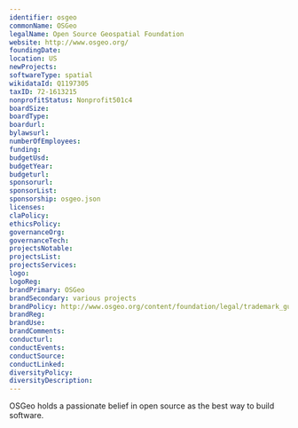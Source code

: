 ```yaml
---
identifier: osgeo
commonName: OSGeo
legalName: Open Source Geospatial Foundation
website: http://www.osgeo.org/
foundingDate:
location: US
newProjects:
softwareType: spatial
wikidataId: Q1197305
taxID: 72-1613215
nonprofitStatus: Nonprofit501c4
boardSize:
boardType:
boardurl:
bylawsurl:
numberOfEmployees:
funding:
budgetUsd:
budgetYear:
budgeturl:
sponsorurl:
sponsorList:
sponsorship: osgeo.json
licenses:
claPolicy:
ethicsPolicy:
governanceOrg:
governanceTech:
projectsNotable:
projectsList:
projectsServices:
logo:
logoReg:
brandPrimary: OSGeo
brandSecondary: various projects
brandPolicy: http://www.osgeo.org/content/foundation/legal/trademark_guidelines.html
brandReg:
brandUse:
brandComments:
conducturl:
conductEvents:
conductSource:
conductLinked:
diversityPolicy:
diversityDescription:
---
```


OSGeo holds a passionate belief in open source as the best way to build software.
